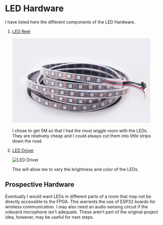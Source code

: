 # LED Hardware

I have listed here the different components of the LED Hardware.

1. [LED Reel](https://www.amazon.com/WS2812B-Individual-Addressable-144Pixels-Non-Waterproof/dp/B09PBH3N6L/ref=sr_1_8?dib=eyJ2IjoiMSJ9.a78J0FnYsQJ7W2CuId3Dp0knf6sB_x2zrHmBPoa4cvYWP_JfqsX1bHq5-9lwRyDurrCnUhalrVXdQVUuYacoEazpeS2quF684JGgWvVvY5lh0FiOAInv-2dc0zLObjIc6wm9oN5kQK5DUzx_MpafCkZvfwR0zzpDDDmsYchTgI13APUr3dHClJLnO9XUF6WON8VZRz0a5dqY_ZgxtpOMlPMZCfJh2zEh8ri3RVECntPbrE5Hxa6LI_GiazFs80Srn5aBZPBxuIs_MdwwyUla3wJznUGuzmPCCnKYVvWfzbk.i546hnxeX-evPjvnFkPofw41ZxicNFzFwZQqoadrsNI&dib_tag=se&hvadid=670040602964&hvdev=c&hvexpln=0&hvlocphy=9031168&hvnetw=g&hvocijid=13105315360940684906--&hvqmt=b&hvrand=13105315360940684906&hvtargid=kwd-2059939939829&hydadcr=24334_13517547&keywords=ws2812b%2Brgb%2Bmodule&mcid=fd985980063c3554939a251937fa8c14&qid=1761191506&sr=8-8&th=1)

   ![WS2812B LED Strip](../../Images/LEDStrip.png)
   
   I chose to get 5M so that I had the most wiggle room with the LEDs. They are relatively cheap and I could always cut them into little strips down the road.
3. [LED Driver](https://www.adafruit.com/product/1455?gad_source=1&gad_campaignid=21079267614&gbraid=0AAAAADx9JvTmJbkcPpc4Q2se-f91Nysap&gclid=CjwKCAjwgeLHBhBuEiwAL5gNEbACLwLLZXMsx7r6Jmkd17t4T07fPJSP1TLDgnYRraNMTIRD6_-bWBoCk4UQAvD_BwE)

   ![LED Driver](LEDDriver.png)
   
   This will allow me to vary the brightness and color of the LEDs.

## Prospective Hardware

Eventually I would want LEDs in different parts of a room that may not be directly accessible to the FPGA. This warrents the use of ESP32 boards for wireless communication.
I may also need an audio sensing circuit if the onboard microphone isn't adequate. These aren't part of the original project idea, however, may be useful for next steps.
